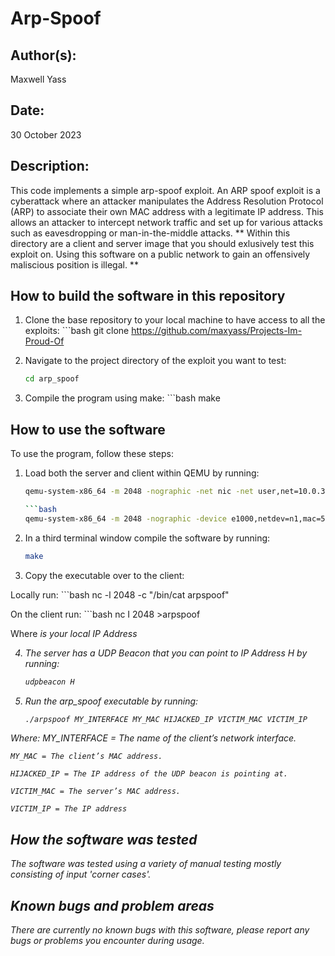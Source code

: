 # Arp-Spoof

## Author(s):

Maxwell Yass

## Date:

30 October 2023

## Description:

This code implements a simple arp-spoof exploit. An ARP spoof exploit is a cyberattack where an attacker manipulates the Address Resolution Protocol (ARP) to associate their own MAC address with a legitimate IP address. This allows an attacker to intercept network traffic and set up for various attacks such as eavesdropping or man-in-the-middle attacks.
** Within this directory are a client and server image that you should exlusively test this exploit on. Using this software on a public network to gain an offensively maliscious position is illegal. **

## How to build the software in this repository

1. Clone the base repository to your local machine to have access to all the exploits:
    	```bash
	git clone https://github.com/maxyass/Projects-Im-Proud-Of
	
2. Navigate to the project directory of the exploit you want to test:
	```bash
	cd arp_spoof

3. Compile the program using make:
    	```bash
	make

## How to use the software

To use the program, follow these steps:

1. Load both the server and client within QEMU by running:
	```bash
	qemu-system-x86_64 -m 2048 -nographic -net nic -net user,net=10.0.3.0/24 -device e1000,netdev=n1,mac=52:54:00:12:34:56 -netdev socket,id=n1,listen=:1024 -hda arpspoof-server-sanitized-openwrt-x86-64-generic-ext4-combined.img

	```bash
	qemu-system-x86_64 -m 2048 -nographic -device e1000,netdev=n1,mac=52:54:00:12:34:57 -netdev socket,id=n1,connect=:1024 -hda arpspoof-client-sanitized-openwrt-x86-64-generic-ext4-combined.img

2. In a third terminal window compile the software by running:
    ```bash
    make

3. Copy the executable over to the client:

Locally run:
	```bash
    	nc -l 2048 -c \"/bin/cat arpspoof\"

On the client run:
	```bash
	nc I 2048 >arpspoof

Where <I> is your local IP Address

4. The server has a UDP Beacon that you can point to IP Address H by running:
	```bash
	udpbeacon H

5. Run the arp_spoof executable by running:
	```bash
	./arpspoof MY_INTERFACE MY_MAC HIJACKED_IP VICTIM_MAC VICTIM_IP

Where: 
	MY_INTERFACE = The name of the client’s network interface.

	MY_MAC = The client’s MAC address.

	HIJACKED_IP = The IP address of the UDP beacon is pointing at.

	VICTIM_MAC = The server’s MAC address.

	VICTIM_IP = The IP address 


## How the software was tested

The software was tested using a variety of manual testing mostly consisting of input 'corner cases'. 

## Known bugs and problem areas

There are currently no known bugs with this software, please report any bugs or problems you encounter during usage.
